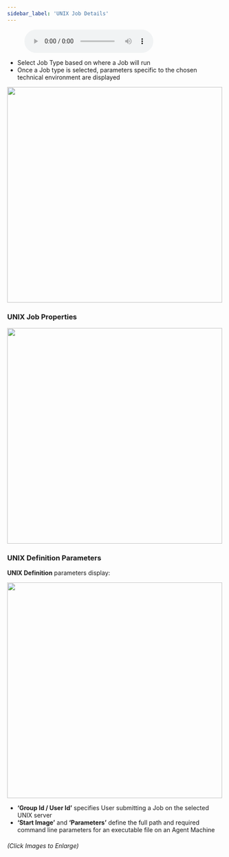 ```yaml
---
sidebar_label: 'UNIX Job Details'
---
```


<figure>
    <audio
        controls
        src="audiobasic/UNIXJobDetails.mp3">
            Your browser does not support the
            <code>audio</code> element.
    </audio>
</figure>


* Select Job Type based on where a Job will run
* Once a Job type is selected, parameters specific to the chosen technical environment are displayed

<a href="imgbasic/211.png" target="_blank"><img src="imgbasic/211.png" width="500"></img></a>

### UNIX Job Properties

<a href="imgbasic/212.png" target="_blank"><img src="imgbasic/212.png" width="500"></img></a>

### UNIX Definition Parameters

**UNIX Definition** parameters display:

<a href="imgbasic/213.png" target="_blank"><img src="imgbasic/213.png" width="500"></img></a>  


* **‘Group Id / User Id’** specifies User submitting a Job on the selected UNIX server
* **‘Start Image’** and **‘Parameters’** define the full path and required command line parameters for an executable file on an Agent Machine

###### (Click Images to Enlarge)
